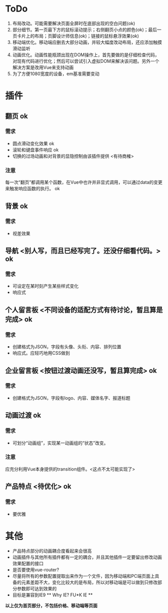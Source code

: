 # ToDo
1. 布局改动。可能需要解决页面全屏时在底部出现的空白问题(ok)
2. 部分细节。第一页最下方的鼠标滚动提示；右侧翻页小点的颜色(ok)；最后一页卡片上的布局；页脚设计师信息(ok)；链接的鼠标悬浮效果(ok)
3. 移动端优化。移动端应删去大部分动画，并较大幅度改动布局，还应添加触摸滑动监听
4. 动画优化。动画性能瓶颈出现在DOM操作上，首先要做的是仔细检查代码，对现有代码进行优化；然后可以尝试引入虚拟DOM来解决该问题。另外一个解决方案是改用Vue来支持动画
5. 为了方便1080宽度的设备，em基准需要变动

# 插件

## 翻页 ok

### 需求

- 圆点滑动变化效果 ok
- 滚轮和键盘事件响应 ok
- 切换的过场动画和对背景的显隐控制由该插件提供 <有待商榷>

### 注意

每一次“翻页”都调用某个函数，在Vue中也许并非显式调用，可以通过data的变更来触发响应函数的执行。 ok

## 背景 ok

### 需求

- 视差效果

## 导航 <别人写，而且已经写完了。还没仔细看代码。> ok

### 需求

- 可设定在某时刻产生某些样式变化
- 响应式

## 个人留言板 <不同设备的适配方式有待讨论，暂且算是完成> ok

### 需求

- 创建格式为JSON，字段有头像、头衔、内容、排列位置
- 响应式。应轻巧地用CSS做到

## 企业留言板 <按钮过渡动画还没写，暂且算完成> ok

### 需求

- 创建格式为JSON，字段有logo、内容、媒体名字、报道标题


## 动画过渡 ok

### 需求

- 可划分“动画组”，实现某一动画组的“状态”改变。

### 注意

应充分利用Vue本身提供的transition组件。<这点不太可能实现了>

## 产品特点 <待优化> ok

### 需求

- 要优雅

# 其他 

- 产品特点部分的动画耦合度看起来会很高
- 动画插件与其他所有插件都有一定的耦合，并且其他插件一定要留出修改动画效果配置的接口
- 是否要使用vue-router?
- 尽量将所有的参数配置提取出来作为一个文件，因为移动端和PC端页面上具备的元素差距不大，变化比较大的是布局，所以对移动端是可以做到只修改部分参数即可达到效果的
- 目标是兼容到IE9 ** Why IE? FU\*K IE **


**以上仅为首页部分，不包括价格、移动端等页面**
